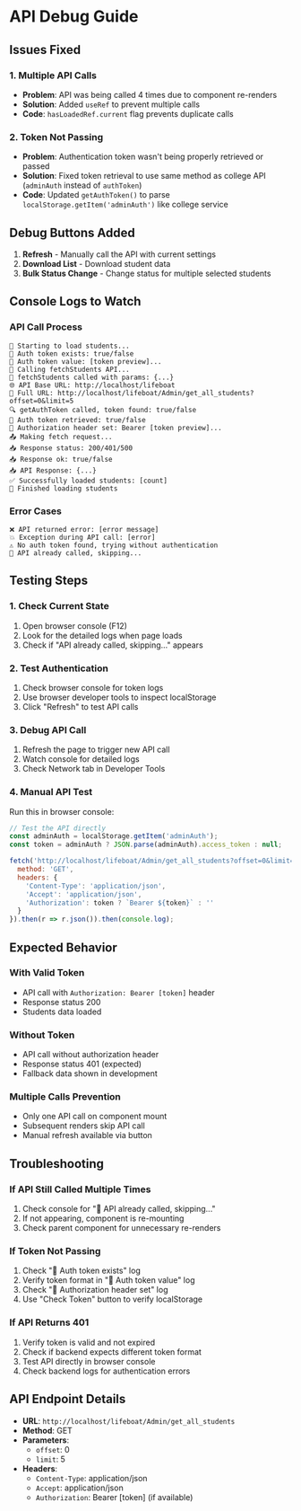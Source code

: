 # API Debug Guide

## Issues Fixed

### 1. Multiple API Calls
- **Problem**: API was being called 4 times due to component re-renders
- **Solution**: Added `useRef` to prevent multiple calls
- **Code**: `hasLoadedRef.current` flag prevents duplicate calls

### 2. Token Not Passing
- **Problem**: Authentication token wasn't being properly retrieved or passed
- **Solution**: Fixed token retrieval to use same method as college API (`adminAuth` instead of `authToken`)
- **Code**: Updated `getAuthToken()` to parse `localStorage.getItem('adminAuth')` like college service

## Debug Buttons Added

1. **Refresh** - Manually call the API with current settings
2. **Download List** - Download student data
3. **Bulk Status Change** - Change status for multiple selected students

## Console Logs to Watch

### API Call Process
```
🔄 Starting to load students...
🔑 Auth token exists: true/false
🔑 Auth token value: [token preview]...
📡 Calling fetchStudents API...
🚀 fetchStudents called with params: {...}
🌐 API Base URL: http://localhost/lifeboat
🔗 Full URL: http://localhost/lifeboat/Admin/get_all_students?offset=0&limit=5
🔍 getAuthToken called, token found: true/false
🔑 Auth token retrieved: true/false
🔑 Authorization header set: Bearer [token preview]...
📤 Making fetch request...
📥 Response status: 200/401/500
📥 Response ok: true/false
📥 API Response: {...}
✅ Successfully loaded students: [count]
🏁 Finished loading students
```

### Error Cases
```
❌ API returned error: [error message]
💥 Exception during API call: [error]
⚠️ No auth token found, trying without authentication
🚫 API already called, skipping...
```

## Testing Steps

### 1. Check Current State
1. Open browser console (F12)
2. Look for the detailed logs when page loads
3. Check if "API already called, skipping..." appears

### 2. Test Authentication
1. Check browser console for token logs
2. Use browser developer tools to inspect localStorage
3. Click "Refresh" to test API calls

### 3. Debug API Call
1. Refresh the page to trigger new API call
2. Watch console for detailed logs
3. Check Network tab in Developer Tools

### 4. Manual API Test
Run this in browser console:
```javascript
// Test the API directly
const adminAuth = localStorage.getItem('adminAuth');
const token = adminAuth ? JSON.parse(adminAuth).access_token : null;

fetch('http://localhost/lifeboat/Admin/get_all_students?offset=0&limit=5', {
  method: 'GET',
  headers: {
    'Content-Type': 'application/json',
    'Accept': 'application/json',
    'Authorization': token ? `Bearer ${token}` : ''
  }
}).then(r => r.json()).then(console.log);
```

## Expected Behavior

### With Valid Token
- API call with `Authorization: Bearer [token]` header
- Response status 200
- Students data loaded

### Without Token
- API call without authorization header
- Response status 401 (expected)
- Fallback data shown in development

### Multiple Calls Prevention
- Only one API call on component mount
- Subsequent renders skip API call
- Manual refresh available via button

## Troubleshooting

### If API Still Called Multiple Times
1. Check console for "🚫 API already called, skipping..."
2. If not appearing, component is re-mounting
3. Check parent component for unnecessary re-renders

### If Token Not Passing
1. Check "🔑 Auth token exists" log
2. Verify token format in "🔑 Auth token value" log
3. Check "🔑 Authorization header set" log
4. Use "Check Token" button to verify localStorage

### If API Returns 401
1. Verify token is valid and not expired
2. Check if backend expects different token format
3. Test API directly in browser console
4. Check backend logs for authentication errors

## API Endpoint Details

- **URL**: `http://localhost/lifeboat/Admin/get_all_students`
- **Method**: GET
- **Parameters**: 
  - `offset`: 0
  - `limit`: 5
- **Headers**:
  - `Content-Type`: application/json
  - `Accept`: application/json
  - `Authorization`: Bearer [token] (if available) 